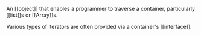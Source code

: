 An [[object]] that enables a programmer to traverse a container, particularly [[list]]s or [[Array]]s.

Various types of iterators are often provided via a container's [[interface]].
